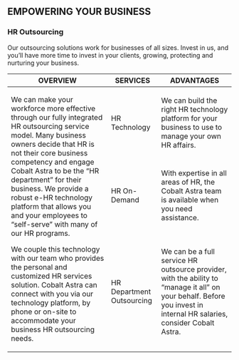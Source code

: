 ## EMPOWERING YOUR BUSINESS

### HR Outsourcing

Our outsourcing solutions work for businesses of all sizes. Invest in us, and you’ll have more time to invest in your clients, growing, protecting and nurturing your business.

<table>
  <thead>
    <tr>
      <th>OVERVIEW</th>
      <th>SERVICES</th>
      <th>ADVANTAGES</th>
    </tr>
  </thead>
  <tbody>
    <tr>
      <td rowspan="4">
        <p>We can make your workforce more effective through our fully integrated HR outsourcing service model. Many business owners decide that HR is not their core business competency and engage Cobalt Astra to be the “HR department” for their business. We provide a robust e-HR technology platform that allows you and your employees to “self-serve” with many of our HR programs.</p>
        <p>We couple this technology with our team who provides the personal and customized HR services solution. Cobalt Astra can connect with you via our technology platform, by phone or on-site to accommodate your business HR outsourcing needs.</p>
      </td>
    </tr>
    <tr>
      <td>HR Technology</td>
      <td>We can build the right HR technology platform for your business to use to manage your own HR affairs.</td>
    </tr>
    <tr>
      <td>HR On-Demand</td>
      <td>With expertise in all areas of HR, the Cobalt Astra team is available when you need assistance.</td>
    </tr>
    <tr>
      <td>HR Department Outsourcing</td>
      <td>We can be a full service HR outsource provider, with the ability to “manage it all” on your behalf. Before you invest in internal HR salaries, consider Cobalt Astra.</td>
    </tr>
  </tbody>
</table>
